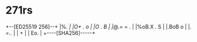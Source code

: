# 271rs

+--[ED25519 256]--+
|%*.              |
|O+ . o           |
|O . B            |
|*@.= = .         |
|%oB.X . S        |
|.BoB o           |
|. =..            |
|   +             |
|  Eo.            |
+----[SHA256]-----+
